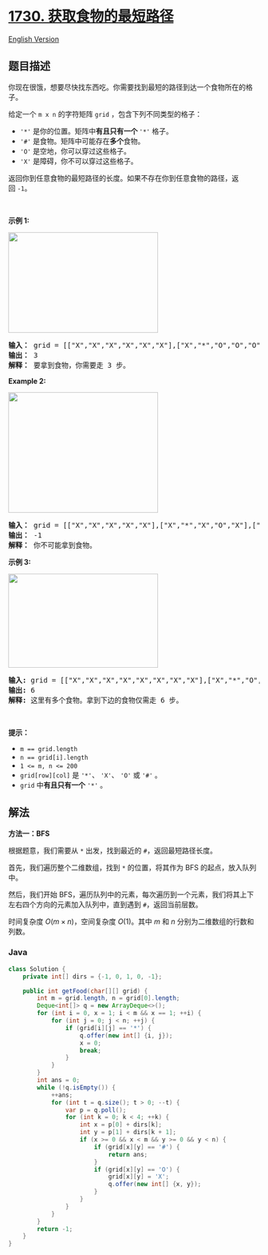 # [1730. 获取食物的最短路径](https://leetcode.cn/problems/shortest-path-to-get-food)

[English Version](/solution/1700-1799/1730.Shortest%20Path%20to%20Get%20Food/README_EN.md)

## 题目描述

<p>你现在很饿，想要尽快找东西吃。你需要找到最短的路径到达一个食物所在的格子。</p>

<p>给定一个&nbsp;<code>m x n</code>&nbsp;的字符矩阵&nbsp;<code>grid</code>&nbsp;，包含下列不同类型的格子：</p>

<ul>
	<li><code>'*'</code>&nbsp;是你的位置。矩阵中<strong>有且只有一个&nbsp;</strong><code>'*'</code>&nbsp;格子。</li>
	<li><code>'#'</code> 是食物。矩阵中可能存在<strong>多个</strong>食物。</li>
	<li><code>'O'</code>&nbsp;是空地，你可以穿过这些格子。</li>
	<li><code>'X'</code>&nbsp;是障碍，你不可以穿过这些格子。</li>
</ul>

<p>返回你到任意食物的最短路径的长度。如果不存在你到任意食物的路径，返回&nbsp;<code>-1</code>。</p>

<p>&nbsp;</p>

<p><b>示例 1:</b></p>
<img alt="" src="https://fastly.jsdelivr.net/gh/doocs/leetcode@main/solution/1700-1799/1730.Shortest%20Path%20to%20Get%20Food/images/img1.jpg" style="width: 300px; height: 201px;" />
<pre>
<b>输入：</b> grid = [["X","X","X","X","X","X"],["X","*","O","O","O","X"],["X","O","O","#","O","X"],["X","X","X","X","X","X"]]
<b>输出：</b> 3
<b>解释： </b>要拿到食物，你需要走 3 步。</pre>

<p><strong>Example 2:</strong></p>
<img alt="" src="https://fastly.jsdelivr.net/gh/doocs/leetcode@main/solution/1700-1799/1730.Shortest%20Path%20to%20Get%20Food/images/img2.jpg" style="width: 300px; height: 241px;" />
<pre>
<b>输入：</b> grid = [["X","X","X","X","X"],["X","*","X","O","X"],["X","O","X","#","X"],["X","X","X","X","X"]]
<b>输出：</b> -1
<b>解释：</b> 你不可能拿到食物。
</pre>

<p><strong>示例&nbsp;3:</strong></p>
<img alt="" src="https://fastly.jsdelivr.net/gh/doocs/leetcode@main/solution/1700-1799/1730.Shortest%20Path%20to%20Get%20Food/images/img3.jpg" style="width: 300px; height: 188px;" />
<pre>
<strong>输入:</strong> grid = [["X","X","X","X","X","X","X","X"],["X","*","O","X","O","#","O","X"],["X","O","O","X","O","O","X","X"],["X","O","O","O","O","#","O","X"],["X","X","X","X","X","X","X","X"]]
<strong>输出:</strong> 6
<strong>解释:</strong> 这里有多个食物。拿到下边的食物仅需走 6 步。</pre>

<p>&nbsp;</p>

<p><b>提示：</b></p>

<ul>
	<li><code>m == grid.length</code></li>
	<li><code>n == grid[i].length</code></li>
	<li><code>1 &lt;= m, n &lt;= 200</code></li>
	<li><code>grid[row][col]</code>&nbsp;是&nbsp;<code>'*'</code>、&nbsp;<code>'X'</code>、&nbsp;<code>'O'</code>&nbsp;或&nbsp;<code>'#'</code>&nbsp;。</li>
	<li><code>grid</code>&nbsp;中<strong>有且只有一个</strong>&nbsp;<code>'*'</code>&nbsp;。</li>
</ul>

## 解法

**方法一：BFS**

根据题意，我们需要从 `*` 出发，找到最近的 `#`，返回最短路径长度。

首先，我们遍历整个二维数组，找到 `*` 的位置，将其作为 BFS 的起点，放入队列中。

然后，我们开始 BFS，遍历队列中的元素，每次遍历到一个元素，我们将其上下左右四个方向的元素加入队列中，直到遇到 `#`，返回当前层数。

时间复杂度 $O(m \times n)$，空间复杂度 $O(1)$。其中 $m$ 和 $n$ 分别为二维数组的行数和列数。

### **Java**

```java
class Solution {
    private int[] dirs = {-1, 0, 1, 0, -1};

    public int getFood(char[][] grid) {
        int m = grid.length, n = grid[0].length;
        Deque<int[]> q = new ArrayDeque<>();
        for (int i = 0, x = 1; i < m && x == 1; ++i) {
            for (int j = 0; j < n; ++j) {
                if (grid[i][j] == '*') {
                    q.offer(new int[] {i, j});
                    x = 0;
                    break;
                }
            }
        }
        int ans = 0;
        while (!q.isEmpty()) {
            ++ans;
            for (int t = q.size(); t > 0; --t) {
                var p = q.poll();
                for (int k = 0; k < 4; ++k) {
                    int x = p[0] + dirs[k];
                    int y = p[1] + dirs[k + 1];
                    if (x >= 0 && x < m && y >= 0 && y < n) {
                        if (grid[x][y] == '#') {
                            return ans;
                        }
                        if (grid[x][y] == 'O') {
                            grid[x][y] = 'X';
                            q.offer(new int[] {x, y});
                        }
                    }
                }
            }
        }
        return -1;
    }
}
```
